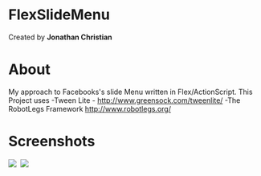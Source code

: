 # FlexSlideMenu
Created by **Jonathan Christian**

# About
My approach to Facebooks's slide Menu written in Flex/ActionScript.
	This Project uses
	-Tween Lite - http://www.greensock.com/tweenlite/
	-The RobotLegs Framework http://www.robotlegs.org/


# Screenshots
![](https://raw.github.com/jchri853/FlexSlideMenu/master/screenshots/image1.png)&nbsp;
![](https://raw.github.com/jchri853/FlexSlideMenu/master/screenshots/image2.png)&nbsp;